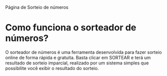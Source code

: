 Página de Sorteio de números
<h1>Como funciona o sorteador de números?</h1>
<p>O sorteador de números é uma ferramenta desenvolvida para fazer sorteio online de forma rápida e gratuita. Basta clicar em SORTEAR e terá um resultado de sorteio imparcial, realizado por um sistema simples que possibilite você exibir o resultado do sorteio.</p>
